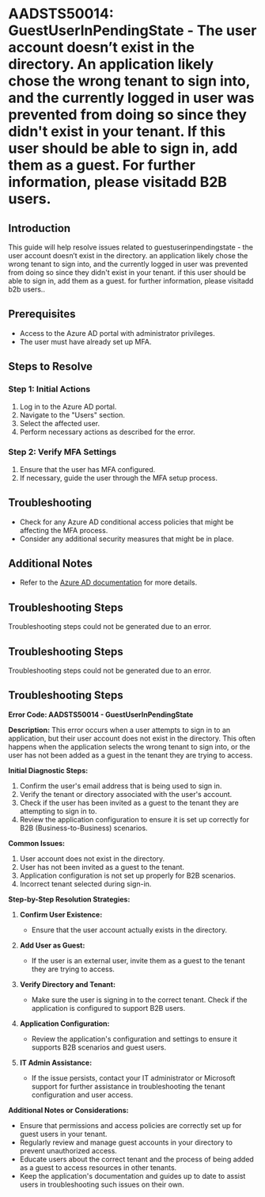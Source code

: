 # AADSTS50014: GuestUserInPendingState - The user account doesn’t exist in the directory. An application likely chose the wrong tenant to sign into, and the currently logged in user was prevented from doing so since they didn't exist in your tenant. If this user should be able to sign in, add them as a guest. For further information, please visitadd B2B users.

## Introduction
This guide will help resolve issues related to guestuserinpendingstate - the user account doesn’t exist in the directory. an application likely chose the wrong tenant to sign into, and the currently logged in user was prevented from doing so since they didn't exist in your tenant. if this user should be able to sign in, add them as a guest. for further information, please visitadd b2b users..

## Prerequisites
- Access to the Azure AD portal with administrator privileges.
- The user must have already set up MFA.

## Steps to Resolve

### Step 1: Initial Actions
1. Log in to the Azure AD portal.
2. Navigate to the "Users" section.
3. Select the affected user.
4. Perform necessary actions as described for the error.

### Step 2: Verify MFA Settings
1. Ensure that the user has MFA configured.
2. If necessary, guide the user through the MFA setup process.

## Troubleshooting
- Check for any Azure AD conditional access policies that might be affecting the MFA process.
- Consider any additional security measures that might be in place.

## Additional Notes
- Refer to the [Azure AD documentation](https://learn.microsoft.com/en-us/azure/active-directory/) for more details.


## Troubleshooting Steps
Troubleshooting steps could not be generated due to an error.

## Troubleshooting Steps
Troubleshooting steps could not be generated due to an error.

## Troubleshooting Steps
**Error Code: AADSTS50014 - GuestUserInPendingState**

**Description:** This error occurs when a user attempts to sign in to an application, but their user account does not exist in the directory. This often happens when the application selects the wrong tenant to sign into, or the user has not been added as a guest in the tenant they are trying to access.

**Initial Diagnostic Steps:**

1. Confirm the user's email address that is being used to sign in.
2. Verify the tenant or directory associated with the user's account.
3. Check if the user has been invited as a guest to the tenant they are attempting to sign in to.
4. Review the application configuration to ensure it is set up correctly for B2B (Business-to-Business) scenarios.

**Common Issues:**

1. User account does not exist in the directory.
2. User has not been invited as a guest to the tenant.
3. Application configuration is not set up properly for B2B scenarios.
4. Incorrect tenant selected during sign-in.

**Step-by-Step Resolution Strategies:**

1. **Confirm User Existence:**
   - Ensure that the user account actually exists in the directory.
   
2. **Add User as Guest:**
   - If the user is an external user, invite them as a guest to the tenant they are trying to access.
  
3. **Verify Directory and Tenant:**
   - Make sure the user is signing in to the correct tenant. Check if the application is configured to support B2B users.

4. **Application Configuration:**
   - Review the application's configuration and settings to ensure it supports B2B scenarios and guest users.

5. **IT Admin Assistance:**
   - If the issue persists, contact your IT administrator or Microsoft support for further assistance in troubleshooting the tenant configuration and user access.

**Additional Notes or Considerations:**

- Ensure that permissions and access policies are correctly set up for guest users in your tenant.
- Regularly review and manage guest accounts in your directory to prevent unauthorized access.
- Educate users about the correct tenant and the process of being added as a guest to access resources in other tenants.
- Keep the application's documentation and guides up to date to assist users in troubleshooting such issues on their own.